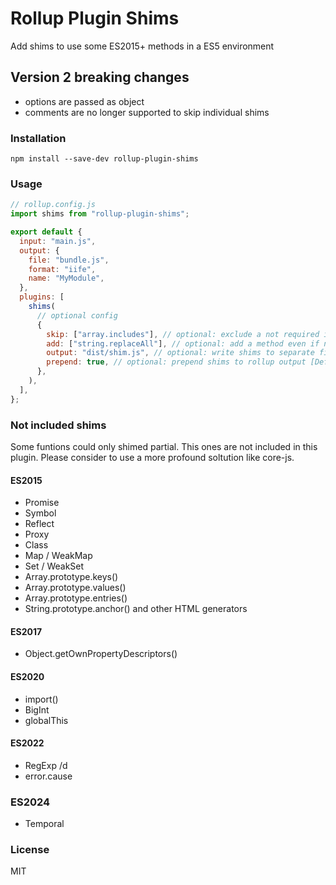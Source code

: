 # Rollup Plugin Shims

Add shims to use some ES2015+ methods in a ES5 environment

## Version 2 breaking changes

- options are passed as object
- comments are no longer supported to skip individual shims

### Installation

```shell
npm install --save-dev rollup-plugin-shims
```

### Usage

```js
// rollup.config.js
import shims from "rollup-plugin-shims";

export default {
  input: "main.js",
  output: {
    file: "bundle.js",
    format: "iife",
    name: "MyModule",
  },
  plugins: [
    shims(
      // optional config
      {
        skip: ["array.includes"], // optional: exclude a not required instance method
        add: ["string.replaceAll"], // optional: add a method even if not used in code
        output: "dist/shim.js", // optional: write shims to separate file [Default: null]
        prepend: true, // optional: prepend shims to rollup output [Default: !output]
      },
    ),
  ],
};
```

### Not included shims

Some funtions could only shimed partial. This ones are not included in this plugin.
Please consider to use a more profound soltution like core-js.

#### ES2015

- Promise
- Symbol
- Reflect
- Proxy
- Class
- Map / WeakMap
- Set / WeakSet
- Array.prototype.keys()
- Array.prototype.values()
- Array.prototype.entries()
- String.prototype.anchor() and other HTML generators

#### ES2017

- Object.getOwnPropertyDescriptors()

#### ES2020

- import()
- BigInt
- globalThis

#### ES2022

- RegExp /d
- error.cause

### ES2024

- Temporal

### License

MIT
